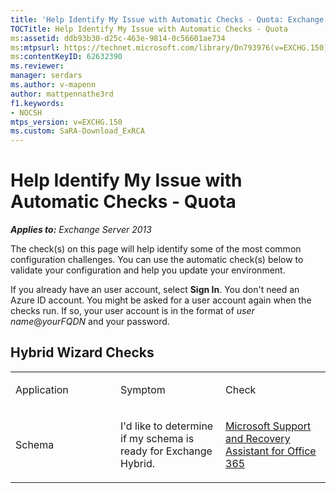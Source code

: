 ```yaml
---
title: 'Help Identify My Issue with Automatic Checks - Quota: Exchange 2013 Help'
TOCTitle: Help Identify My Issue with Automatic Checks - Quota
ms:assetid: ddb93b30-d25c-463e-9814-0c56601ae734
ms:mtpsurl: https://technet.microsoft.com/library/Dn793976(v=EXCHG.150)
ms:contentKeyID: 62632390
ms.reviewer: 
manager: serdars
ms.author: v-mapenn
author: mattpennathe3rd
f1.keywords:
- NOCSH
mtps_version: v=EXCHG.150
ms.custom: SaRA-Download_ExRCA
---
```


# Help Identify My Issue with Automatic Checks - Quota

_**Applies to:** Exchange Server 2013_

The check(s) on this page will help identify some of the most common configuration challenges. You can use the automatic check(s) below to validate your configuration and help you update your environment.

If you already have an user account, select **Sign In**. You don't need an Azure ID account. You might be asked for a user account again when the checks run. If so, your user account is in the format of *user name*\@*yourFQDN* and your password.

## Hybrid Wizard Checks

<table>
<colgroup>
<col style="width: 33%" />
<col style="width: 33%" />
<col style="width: 33%" />
</colgroup>
<tbody>
<tr class="odd">
<td><p>Application</p></td>
<td><p>Symptom</p></td>
<td><p>Check</p></td>
</tr>
<tr class="even">
<td><p>Schema</p></td>
<td><p>I'd like to determine if my schema is ready for Exchange Hybrid.</p></td>
<td><p><a href="https://aka.ms/SaRA-Download_ExRCA">Microsoft Support and Recovery Assistant for Office 365</a></p></td>
</tr>
</tbody>
</table>

